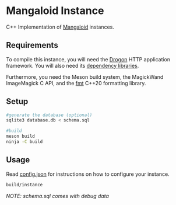 # Mangaloid Instance

C++ Implementation of [Mangaloid](https://github.com/a-manga-thing/documentation) instances.

## Requirements

To compile this instance, you will need the [Drogon](https://github.com/an-tao/drogon) HTTP application framework. You will also need its [dependency libraries](https://github.com/an-tao/drogon/wiki/ENG-02-Installation#Library-Dependencies).

Furthermore, you need the Meson build system, the MagickWand ImageMagick C API, and the [fmt](https://github.com/fmtlib/fmt) C++20 formatting library.

## Setup

```bash
#generate the database (optional)
sqlite3 database.db < schema.sql

#build
meson build
ninja -C build
```

## Usage

Read [config.json](config.json) for instructions on how to configure your instance.

```bash
build/instance
```

*NOTE: schema.sql comes with debug data*
